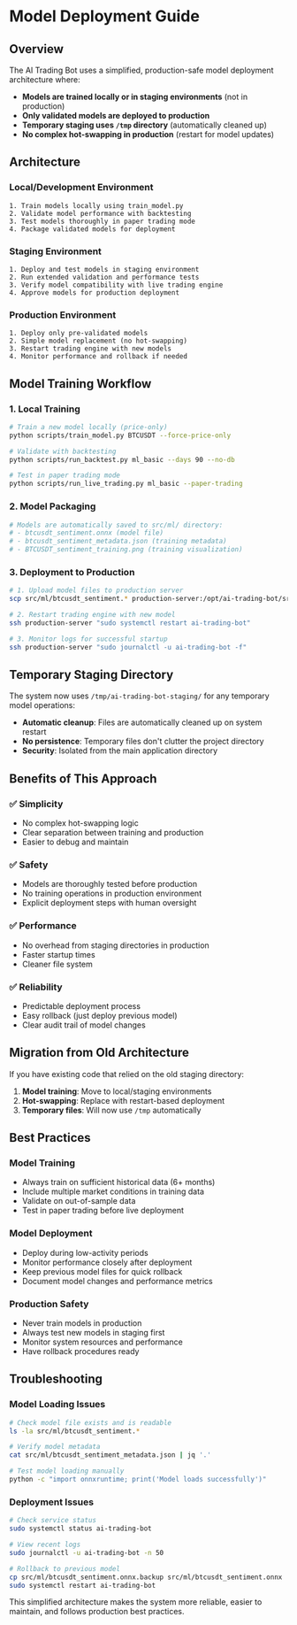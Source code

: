 # Model Deployment Guide

## Overview

The AI Trading Bot uses a simplified, production-safe model deployment architecture where:

- **Models are trained locally or in staging environments** (not in production)
- **Only validated models are deployed to production**
- **Temporary staging uses `/tmp` directory** (automatically cleaned up)
- **No complex hot-swapping in production** (restart for model updates)

## Architecture

### Local/Development Environment
```
1. Train models locally using train_model.py
2. Validate model performance with backtesting
3. Test models thoroughly in paper trading mode
4. Package validated models for deployment
```

### Staging Environment
```
1. Deploy and test models in staging environment
2. Run extended validation and performance tests
3. Verify model compatibility with live trading engine
4. Approve models for production deployment
```

### Production Environment
```
1. Deploy only pre-validated models
2. Simple model replacement (no hot-swapping)
3. Restart trading engine with new models
4. Monitor performance and rollback if needed
```

## Model Training Workflow

### 1. Local Training
```bash
# Train a new model locally (price-only)
python scripts/train_model.py BTCUSDT --force-price-only

# Validate with backtesting
python scripts/run_backtest.py ml_basic --days 90 --no-db

# Test in paper trading mode
python scripts/run_live_trading.py ml_basic --paper-trading
```

### 2. Model Packaging
```bash
# Models are automatically saved to src/ml/ directory:
# - btcusdt_sentiment.onnx (model file)
# - btcusdt_sentiment_metadata.json (training metadata)
# - BTCUSDT_sentiment_training.png (training visualization)
```

### 3. Deployment to Production
```bash
# 1. Upload model files to production server
scp src/ml/btcusdt_sentiment.* production-server:/opt/ai-trading-bot/src/ml/

# 2. Restart trading engine with new model
ssh production-server "sudo systemctl restart ai-trading-bot"

# 3. Monitor logs for successful startup
ssh production-server "sudo journalctl -u ai-trading-bot -f"
```

## Temporary Staging Directory

The system now uses `/tmp/ai-trading-bot-staging/` for any temporary model operations:

- **Automatic cleanup**: Files are automatically cleaned up on system restart
- **No persistence**: Temporary files don't clutter the project directory
- **Security**: Isolated from the main application directory

## Benefits of This Approach

### ✅ **Simplicity**
- No complex hot-swapping logic
- Clear separation between training and production
- Easier to debug and maintain

### ✅ **Safety**
- Models are thoroughly tested before production
- No training operations in production environment
- Explicit deployment steps with human oversight

### ✅ **Performance**
- No overhead from staging directories in production
- Faster startup times
- Cleaner file system

### ✅ **Reliability**
- Predictable deployment process
- Easy rollback (just deploy previous model)
- Clear audit trail of model changes

## Migration from Old Architecture

If you have existing code that relied on the old staging directory:

1. **Model training**: Move to local/staging environments
2. **Hot-swapping**: Replace with restart-based deployment
3. **Temporary files**: Will now use `/tmp` automatically

## Best Practices

### Model Training
- Always train on sufficient historical data (6+ months)
- Include multiple market conditions in training data
- Validate on out-of-sample data
- Test in paper trading before live deployment

### Model Deployment
- Deploy during low-activity periods
- Monitor performance closely after deployment
- Keep previous model files for quick rollback
- Document model changes and performance metrics

### Production Safety
- Never train models in production
- Always test new models in staging first
- Monitor system resources and performance
- Have rollback procedures ready

## Troubleshooting

### Model Loading Issues
```bash
# Check model file exists and is readable
ls -la src/ml/btcusdt_sentiment.*

# Verify model metadata
cat src/ml/btcusdt_sentiment_metadata.json | jq '.'

# Test model loading manually
python -c "import onnxruntime; print('Model loads successfully')"
```

### Deployment Issues
```bash
# Check service status
sudo systemctl status ai-trading-bot

# View recent logs
sudo journalctl -u ai-trading-bot -n 50

# Rollback to previous model
cp src/ml/btcusdt_sentiment.onnx.backup src/ml/btcusdt_sentiment.onnx
sudo systemctl restart ai-trading-bot
```

This simplified architecture makes the system more reliable, easier to maintain, and follows production best practices. 